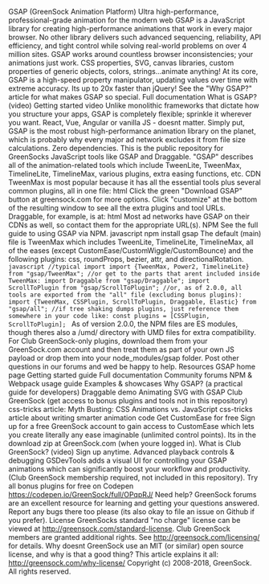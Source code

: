 GSAP (GreenSock Animation Platform) Ultra high-performance, professional-grade animation for the modern web GSAP is a JavaScript library for creating high-performance animations that work in every major browser. No other library delivers such advanced sequencing, reliability, API efficiency, and tight control while solving real-world problems on over 4 million sites. GSAP works around countless browser inconsistencies; your animations just work. CSS properties, SVG, canvas libraries, custom properties of generic objects, colors, strings...animate anything! At its core, GSAP is a high-speed property manipulator, updating values over time with extreme accuracy. Its up to 20x faster than jQuery! See the "Why GSAP?" article for what makes GSAP so special. Full documentation What is GSAP? (video) Getting started video Unlike monolithic frameworks that dictate how you structure your apps, GSAP is completely flexible; sprinkle it wherever you want. React, Vue, Angular or vanilla JS - doesnt matter. Simply put, GSAP is the most robust high-performance animation library on the planet, which is probably why every major ad network excludes it from file size calculations. Zero dependencies. This is the public repository for GreenSocks JavaScript tools like GSAP and Draggable. "GSAP" describes all of the animation-related tools which include TweenLite, TweenMax, TimelineLite, TimelineMax, various plugins, extra easing functions, etc. CDN TweenMax is most popular because it has all the essential tools plus several common plugins, all in one file: html <script src="https://cdnjs.cloudflare.com/ajax/libs/gsap/2.0.1/TweenMax.min.js"></script> Click the green "Download GSAP" button at greensock.com for more options. Click "customize" at the bottom of the resulting window to see all the extra plugins and tool URLs. Draggable, for example, is at: html <script src="https://cdnjs.cloudflare.com/ajax/libs/gsap/2.0.1/utils/Draggable.min.js"></script> Most ad networks have GSAP on their CDNs as well, so contact them for the appropriate URL(s). NPM See the full guide to using GSAP via NPM. javascript npm install gsap The default (main) file is TweenMax which includes TweenLite, TimelineLite, TimelineMax, all of the eases (except CustomEase/CustomWiggle/CustomBounce) and the following plugins: css, roundProps, bezier, attr, and directionalRotation. ```javascript //typical import import {TweenMax, Power2, TimelineLite} from "gsap/TweenMax"; //or get to the parts that arent included inside TweenMax: import Draggable from "gsap/Draggable"; import ScrollToPlugin from "gsap/ScrollToPlugin"; //or, as of 2.0.0, all tools are exported from the "all" file (excluding bonus plugins): import {TweenMax, CSSPlugin, ScrollToPlugin, Draggable, Elastic} from "gsap/all"; //if tree shaking dumps plugins, just reference them somewhere in your code like: const plugins = [CSSPlugin, ScrollToPlugin]; ``` As of version 2.0.0, the NPM files are ES modules, though theres also a /umd/ directory with UMD files for extra compatibility. For Club GreenSock-only plugins, download them from your GreenSock.com account and then treat them as part of your own JS payload or drop them into your node_modules/gsap folder. Post other questions in our forums and wed be happy to help. Resources GSAP home page Getting started guide Full documentation Community forums NPM & Webpack usage guide Examples & showcases Why GSAP? (a practical guide for developers) Draggable demo Animating SVG with GSAP Club GreenSock (get access to bonus plugins and tools not in this repository) css-tricks article: Myth Busting: CSS Animations vs. JavaScript css-tricks article about writing smarter animation code Get CustomEase for free Sign up for a free GreenSock account to gain access to CustomEase which lets you create literally any ease imaginable (unlimited control points). Its in the download zip at GreenSock.com (when youre logged in). What is Club GreenSock? (video) Sign up anytime. Advanced playback controls & debugging GSDevTools adds a visual UI for controlling your GSAP animations which can significantly boost your workflow and productivity. (Club GreenSock membership required, not included in this repository). Try all bonus plugins for free on Codepen https://codepen.io/GreenSock/full/OPqpRJ/ Need help? GreenSock forums are an excellent resource for learning and getting your questions answered. Report any bugs there too please (its also okay to file an issue on Github if you prefer). License GreenSocks standard "no charge" license can be viewed at http://greensock.com/standard-license. Club GreenSock members are granted additional rights. See http://greensock.com/licensing/ for details. Why doesnt GreenSock use an MIT (or similar) open source license, and why is that a good thing? This article explains it all: http://greensock.com/why-license/ Copyright (c) 2008-2018, GreenSock. All rights reserved.